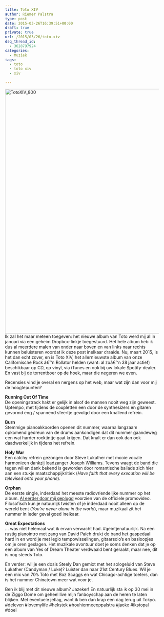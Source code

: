 ```yaml
---
title: Toto XIV
author: Riemer Palstra
type: post
date: 2015-03-26T16:39:51+00:00
draft: true
private: true
url: /2015/03/26/toto-xiv
dsq_thread_id:
  - 3628797924
categories:
  - Muziek
tags:
  - toto
  - toto xiv
  - xiv

---
```

[<img data-recalc-dims="1" loading="lazy" decoding="async" src="https://i0.wp.com/palstra.com/wp-content/uploads/2015/03/TotoXIV_800.jpg?resize=800%2C800&#038;ssl=1" alt="TotoXIV_800" width="800" height="800" class="alignnone size-full wp-image-1276" srcset="https://i0.wp.com/palstra.com/wp-content/uploads/2015/03/TotoXIV_800.jpg?w=800&ssl=1 800w, https://i0.wp.com/palstra.com/wp-content/uploads/2015/03/TotoXIV_800.jpg?resize=300%2C300&ssl=1 300w, https://i0.wp.com/palstra.com/wp-content/uploads/2015/03/TotoXIV_800.jpg?resize=150%2C150&ssl=1 150w" sizes="auto, (max-width: 800px) 100vw, 800px" />][1]  
Ik zal het maar meteen toegeven: het nieuwe album van Toto werd mij al in januari via een geheim Dropbox-linkje toegestuurd. Het hele album heb ik dus al meerdere malen van onder naar boven en van links naar rechts kunnen beluisteren voordat ik deze post inelkaar draaide. Nu, maart 2015, is het dan echt zover, en is Toto XIV, het allernieuwste album van onze Californische Rock â€™n Rollator helden (want: al zoâ€™n 38 jaar actief) beschikbaar op CD, op vinyl, via iTunes en ook bij uw lokale Spotify-dealer. En vast bij de torrentboer op de hoek, maar die negeren we even.

Recensies vind je overal en nergens op het web, maar wat zijn dan voor mij de hoogtepunten?

**Running Out Of Time**  
De openingstrack hakt er gelijk in alsof de mannen nooit weg zijn geweest. Uptempo, met tijdens de coupletten een door de synthesizers en gitaren gevormd eng / spannend sfeertje gevolgd door een knallend refrein.

**Burn**  
Stemmige pianoakkoorden openen dit nummer, waarna langzaam opkomend gedreun van de drums aankondigen dat dit nummer gaandeweg een wat harder rocktintje gaat krijgen. Dat knalt er dan ook dan ook daadwerkelijk in tijdens het refrein.

**Holy War**  
Een catchy refrein gezongen door Steve Lukather met mooie vocale harmonieen dankzij leadzanger Joseph Williams. Tevens waagt de band die tegen wil en dank bekend is geworden door romantische ballads zich hier aan een stukje maatschappijkritiek (_Have faith that every execution will be televised onto your phone_).

**Orphan**  
De eerste single, inderdaad het meeste radiovriendelijke nummer op het album. [Al eerder door mij geplugd][2] voorzien van de officiele promovideo. Filosofisch kun je natuurlijk twisten of je inderdaad nooit alleen op de wereld bent (_You&#8217;re never alone in the world_), maar muzikaal zit het nummer in ieder geval goed inelkaar.

**Great Expectations**  
&#8230; was niet helemaal wat ik ervan verwacht had. #geintjenatuurlijk. Na een rustig pianointro met zang van David Paich drukt de band het gaspedaal hard in en word je met legio tempowisselingen, gitaarsolo&#8217;s en basloopjes om je oren geslagen. Het muzikale avontuur doet je soms denken dat je op een album van Yes of Dream Theater verdwaald bent geraakt, maar nee, dit is nog steeds Toto.

En verder: wil je een dosis Steely Dan gemixt met het sologeluid van Steve Lukather (Candyman / Luke)? Luister dan naar 21st Century Blues. Wil je een mix van 70&#8217;s Toto met Boz Scaggs en wat Chicago-achtige toeters, dan is het nummer Chinatown meer wat voor je.

Ben ik blij met dit nieuwe album? Jazeker! En natuurlijk sta ik op 30 mei in de Ziggo Dome om geheel live mijn fanboyschap aan de heren te laten blijken. Met eventuele jetlag, want ik ben dan krap een dag terug uit Tokyo. #deleven #lovemylife #hekstek #houhiermeeoppalstra #jaoke #ikstopal #doei

 [1]: https://i0.wp.com/palstra.com/wp-content/uploads/2015/03/TotoXIV_800.jpg
 [2]: http://palstra.com/2015/01/31/hey-hallo-een-post/
